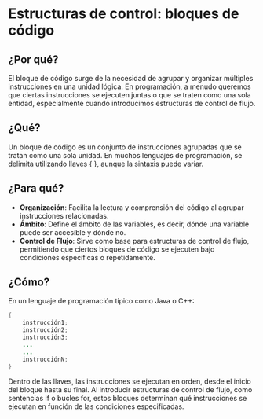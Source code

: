 # Estructuras de control: bloques de código

## ¿Por qué?

El bloque de código surge de la necesidad de agrupar y organizar múltiples instrucciones en una unidad lógica. En programación, a menudo queremos que ciertas instrucciones se ejecuten juntas o que se traten como una sola entidad, especialmente cuando introducimos estructuras de control de flujo.

## ¿Qué?

Un bloque de código es un conjunto de instrucciones agrupadas que se tratan como una sola unidad. En muchos lenguajes de programación, se delimita utilizando llaves { }, aunque la sintaxis puede variar.

## ¿Para qué?

- **Organización**: Facilita la lectura y comprensión del código al agrupar instrucciones relacionadas.
- **Ámbito**: Define el ámbito de las variables, es decir, dónde una variable puede ser accesible y dónde no.
- **Control de Flujo**: Sirve como base para estructuras de control de flujo, permitiendo que ciertos bloques de código se ejecuten bajo condiciones específicas o repetidamente.

## ¿Cómo?

En un lenguaje de programación típico como Java o C++:

```java
{
    instrucción1;
    instrucción2;
    instrucción3;
    ...
    ...
    instrucciónN;
}
```

Dentro de las llaves, las instrucciones se ejecutan en orden, desde el inicio del bloque hasta su final. Al introducir estructuras de control de flujo, como sentencias if o bucles for, estos bloques determinan qué instrucciones se ejecutan en función de las condiciones especificadas.
